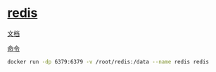 # [redis](https://redis.io/)

[文档](https://redis.io/docs/)

[命令](https://redis.io/commands/)

```bash
docker run -dp 6379:6379 -v /root/redis:/data --name redis redis
```
